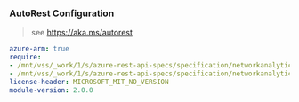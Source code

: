 ### AutoRest Configuration

> see https://aka.ms/autorest

``` yaml
azure-arm: true
require:
- /mnt/vss/_work/1/s/azure-rest-api-specs/specification/networkanalytics/resource-manager/readme.md
- /mnt/vss/_work/1/s/azure-rest-api-specs/specification/networkanalytics/resource-manager/readme.go.md
license-header: MICROSOFT_MIT_NO_VERSION
module-version: 2.0.0
```